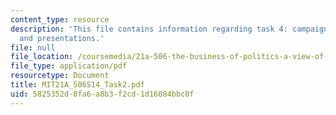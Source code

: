 ```yaml
---
content_type: resource
description: 'This file contains information regarding task 4: campaign strategy report
  and presentations.'
file: null
file_location: /coursemedia/21a-506-the-business-of-politics-a-view-of-latin-america-spring-2014/5825352d8fa6a8b3f2cd1d16084bbc0f_MIT21A_506S14_Task2.pdf
file_type: application/pdf
resourcetype: Document
title: MIT21A_506S14_Task2.pdf
uid: 5825352d-8fa6-a8b3-f2cd-1d16084bbc0f
---
```


